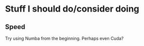 
# Stuff I should do/consider doing


## Speed
Try using Numba from the beginning. Perhaps even Cuda?